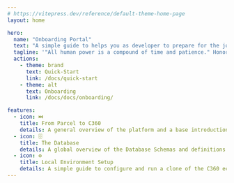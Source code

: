 ```yaml
---
# https://vitepress.dev/reference/default-theme-home-page
layout: home

hero:
  name: "Onboarding Portal"
  text: "A simple guide to helps you as developer to prepare for the job."
  tagline: '"All human power is a compound of time and patience." Honore de Balzac'
  actions:
    - theme: brand
      text: Quick-Start
      link: /docs/quick-start
    - theme: alt
      text: Onboarding
      link: /docs/docs/onboarding/

features:
  - icon: ⏭️
    title: From Parcel to C360
    details: A general overview of the platform and a base introduction to the business logic.
  - icon: 🗄️
    title: The Database
    details: A global overview of the Database Schemas and definitions.
  - icon: ⚙️
    title: Local Environment Setup
    details: A simple guide to configure and run a clone of the C360 ecosystem on your local machine.
---
```


